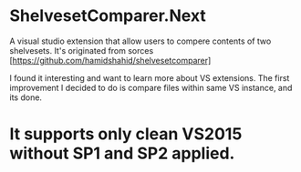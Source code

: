 # ShelvesetComparer.Next
A visual studio extension that allow users to compere contents of two shelvesets.
It's originated from sorces [https://github.com/hamidshahid/shelvesetcomparer]

I found it interesting and want to learn more about VS extensions.
The first improvement I decided to do is compare files within same VS instance, and its done.

# It supports only clean VS2015 without SP1 and SP2 applied.
